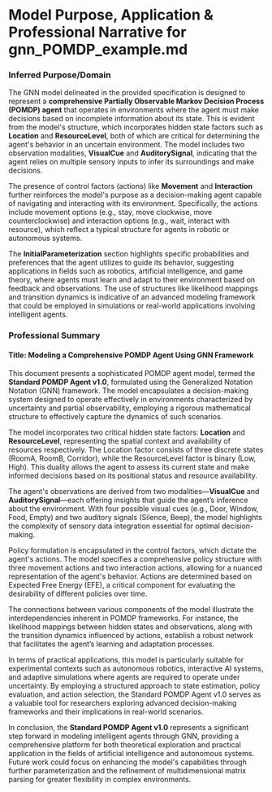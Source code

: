 # Model Purpose, Application & Professional Narrative for gnn_POMDP_example.md

### Inferred Purpose/Domain

The GNN model delineated in the provided specification is designed to represent a **comprehensive Partially Observable Markov Decision Process (POMDP) agent** that operates in environments where the agent must make decisions based on incomplete information about its state. This is evident from the model's structure, which incorporates hidden state factors such as **Location** and **ResourceLevel**, both of which are critical for determining the agent's behavior in an uncertain environment. The model includes two observation modalities, **VisualCue** and **AuditorySignal**, indicating that the agent relies on multiple sensory inputs to infer its surroundings and make decisions.

The presence of control factors (actions) like **Movement** and **Interaction** further reinforces the model's purpose as a decision-making agent capable of navigating and interacting with its environment. Specifically, the actions include movement options (e.g., stay, move clockwise, move counterclockwise) and interaction options (e.g., wait, interact with resource), which reflect a typical structure for agents in robotic or autonomous systems.

The **InitialParameterization** section highlights specific probabilities and preferences that the agent utilizes to guide its behavior, suggesting applications in fields such as robotics, artificial intelligence, and game theory, where agents must learn and adapt to their environment based on feedback and observations. The use of structures like likelihood mappings and transition dynamics is indicative of an advanced modeling framework that could be employed in simulations or real-world applications involving intelligent agents.

### Professional Summary

#### Title: Modeling a Comprehensive POMDP Agent Using GNN Framework

This document presents a sophisticated POMDP agent model, termed the **Standard POMDP Agent v1.0**, formulated using the Generalized Notation Notation (GNN) framework. The model encapsulates a decision-making system designed to operate effectively in environments characterized by uncertainty and partial observability, employing a rigorous mathematical structure to effectively capture the dynamics of such scenarios.

The model incorporates two critical hidden state factors: **Location** and **ResourceLevel**, representing the spatial context and availability of resources respectively. The Location factor consists of three discrete states (RoomA, RoomB, Corridor), while the ResourceLevel factor is binary (Low, High). This duality allows the agent to assess its current state and make informed decisions based on its positional status and resource availability.

The agent's observations are derived from two modalities—**VisualCue** and **AuditorySignal**—each offering insights that guide the agent’s inference about the environment. With four possible visual cues (e.g., Door, Window, Food, Empty) and two auditory signals (Silence, Beep), the model highlights the complexity of sensory data integration essential for optimal decision-making.

Policy formulation is encapsulated in the control factors, which dictate the agent's actions. The model specifies a comprehensive policy structure with three movement actions and two interaction actions, allowing for a nuanced representation of the agent's behavior. Actions are determined based on Expected Free Energy (EFE), a critical component for evaluating the desirability of different policies over time.

The connections between various components of the model illustrate the interdependencies inherent in POMDP frameworks. For instance, the likelihood mappings between hidden states and observations, along with the transition dynamics influenced by actions, establish a robust network that facilitates the agent’s learning and adaptation processes.

In terms of practical applications, this model is particularly suitable for experimental contexts such as autonomous robotics, interactive AI systems, and adaptive simulations where agents are required to operate under uncertainty. By employing a structured approach to state estimation, policy evaluation, and action selection, the Standard POMDP Agent v1.0 serves as a valuable tool for researchers exploring advanced decision-making frameworks and their implications in real-world scenarios.

In conclusion, the **Standard POMDP Agent v1.0** represents a significant step forward in modeling intelligent agents through GNN, providing a comprehensive platform for both theoretical exploration and practical application in the fields of artificial intelligence and autonomous systems. Future work could focus on enhancing the model's capabilities through further parameterization and the refinement of multidimensional matrix parsing for greater flexibility in complex environments.